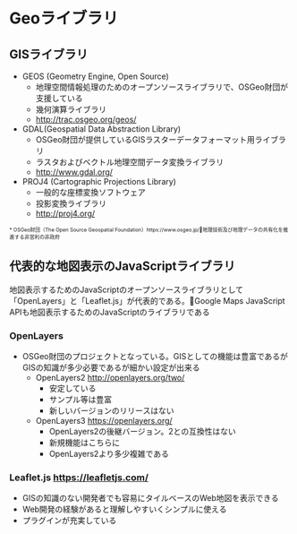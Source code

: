 # Geoライブラリ

## GISライブラリ
* GEOS (Geometry Engine, Open Source) 
    - 地理空間情報処理のためのオープンソースライブラリで、OSGeo財団が支援している
    - 幾何演算ライブラリ
    - <http://trac.osgeo.org/geos/>
* GDAL(Geospatial Data Abstraction Library) 
    - OSGeo財団が提供しているGISラスターデータフォーマット用ライブラリ
    - ラスタおよびベクトル地理空間データ変換ライブラリ
    - <http://www.gdal.org/>
* PROJ4 (Cartographic Projections Library) 
    - 一般的な座標変換ソフトウェア
    - 投影変換ライブラリ
    - <http://proj4.org/>

<div style="font-size:xx-small">
* OSGeo財団（The Open Source Geospatial Foundation）https://www.osgeo.jp/地理技術及び地理データの共有化を推進する非営利の非政府
</div>

## 代表的な地図表示のJavaScriptライブラリ
地図表示するためのJavaScriptのオープンソースライブラリとして「OpenLayers」と「Leaflet.js」が代表的である。Google Maps JavaScript APIも地図表示するためのJavaScriptのライブラリである

### OpenLayers 
* OSGeo財団のプロジェクトとなっている。GISとしての機能は豊富であるがGISの知識が多少必要であるが細かい設定が出来る
    * OpenLayers2 <http://openlayers.org/two/>
        - 安定している
        - サンプル等は豊富
        - 新しいバージョンのリリースはない
    * OpenLayers3 <https://openlayers.org/>
        - OpenLayers2の後継バージョン。2との互換性はない
        - 新規機能はこちらに
        - OpenLayers2より多少複雑である

### Leaflet.js <https://leafletjs.com/>
* GISの知識のない開発者でも容易にタイルベースのWeb地図を表示できる
* Web開発の経験があると理解しやすいくシンプルに使える
* プラグインが充実している
